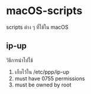 # macOS-scripts
scripts ต่าง ๆ ที่ใช้ใน macOS

ip-up
-----
วิธีการนำไปใช้
1. เก็บไว้ใน /etc/ppp/ip-up
2. must have 0755 permissions
3. must be owned by root
